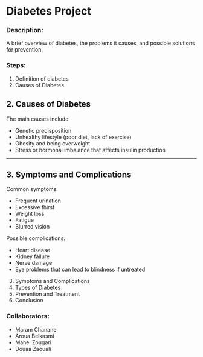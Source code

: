 # Diabetes Project 

### Description:
A brief overview of diabetes, the problems it causes, and possible solutions for prevention.

### Steps:
1. Definition of diabetes  
2. Causes of Diabetes
## 2. Causes of Diabetes  

The main causes include:  
- Genetic predisposition  
- Unhealthy lifestyle (poor diet, lack of exercise)  
- Obesity and being overweight  
- Stress or hormonal imbalance that affects insulin production  

---

## 3. Symptoms and Complications  

Common symptoms:  
- Frequent urination  
- Excessive thirst  
- Weight loss  
- Fatigue  
- Blurred vision  

Possible complications:  
- Heart disease  
- Kidney failure  
- Nerve damage  
- Eye problems that can lead to blindness if untreated
3. Symptoms and Complications
4. Types of Diabetes
5. Prevention and Treatment
6. Conclusion
   
### Collaborators:
- Maram Chanane 
- Aroua  Belkasmi
- Manel Zougari
- Douaa Zaouali
